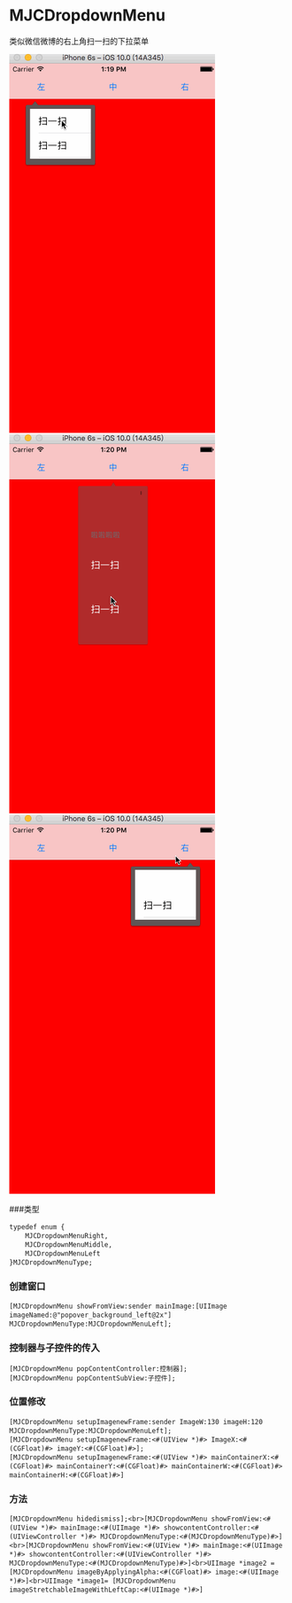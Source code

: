 # MJCDropdownMenu
类似微信微博的右上角扫一扫的下拉菜单

![image](https://github.com/MJCIOS/MJCDropdownMenu/raw/master/MJCDropdownMenuDemo/MJCDropdownMenuDemo/left.gif)
![image](https://github.com/MJCIOS/MJCDropdownMenu/raw/master/MJCDropdownMenuDemo/MJCDropdownMenuDemo/zhong.gif)
![image](https://github.com/MJCIOS/MJCDropdownMenu/raw/master/MJCDropdownMenuDemo/MJCDropdownMenuDemo/right.gif)


###类型
    
    typedef enum {
        MJCDropdownMenuRight,
        MJCDropdownMenuMiddle,
        MJCDropdownMenuLeft
    }MJCDropdownMenuType;

### 创建窗口

    [MJCDropdownMenu showFromView:sender mainImage:[UIImage imageNamed:@"popover_background_left@2x"] MJCDropdownMenuType:MJCDropdownMenuLeft];
### 控制器与子控件的传入

    [MJCDropdownMenu popContentController:控制器];
    [MJCDropdownMenu popContentSubView:子控件];
### 位置修改

    [MJCDropdownMenu setupImagenewFrame:sender ImageW:130 imageH:120 MJCDropdownMenuType:MJCDropdownMenuLeft];
    [MJCDropdownMenu setupImagenewFrame:<#(UIView *)#> ImageX:<#(CGFloat)#> imageY:<#(CGFloat)#>];
    [MJCDropdownMenu setupImagenewFrame:<#(UIView *)#> mainContainerX:<#(CGFloat)#> mainContainerY:<#(CGFloat)#> mainContainerW:<#(CGFloat)#> mainContainerH:<#(CGFloat)#>]
### 方法
    
    [MJCDropdownMenu hidedismiss];<br>[MJCDropdownMenu showFromView:<#(UIView *)#> mainImage:<#(UIImage *)#> showcontentController:<#(UIViewController *)#> MJCDropdownMenuType:<#(MJCDropdownMenuType)#>]<br>[MJCDropdownMenu showFromView:<#(UIView *)#> mainImage:<#(UIImage *)#> showcontentController:<#(UIViewController *)#> MJCDropdownMenuType:<#(MJCDropdownMenuType)#>]<br>UIImage *image2 = [MJCDropdownMenu imageByApplyingAlpha:<#(CGFloat)#> image:<#(UIImage *)#>]<br>UIImage *image1= [MJCDropdownMenu imageStretchableImageWithLeftCap:<#(UIImage *)#>]
